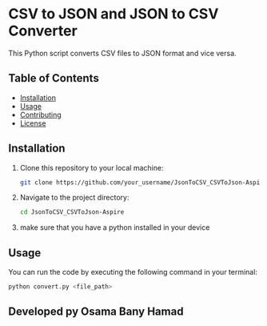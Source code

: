 # CSV to JSON and JSON to CSV Converter

This Python script converts CSV files to JSON format and vice versa.

## Table of Contents

- [Installation](#installation)
- [Usage](#usage)
- [Contributing](#contributing)
- [License](#license)

## Installation

1. Clone this repository to your local machine:

    ```bash
    git clone https://github.com/your_username/JsonToCSV_CSVToJson-Aspire.git
    ```

2. Navigate to the project directory:

    ```bash
    cd JsonToCSV_CSVToJson-Aspire
    ```

3. make sure that you have a python installed in your device

## Usage

You can run the code by executing the following command in your terminal:

```bash
python convert.py <file_path>
```

## Developed py Osama Bany Hamad
